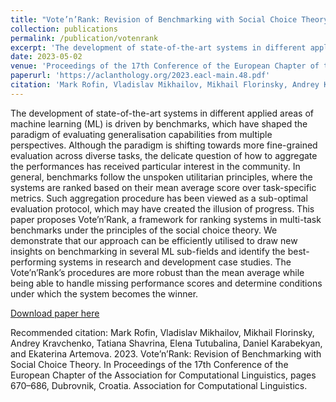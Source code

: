 ```yaml
---
title: "Vote’n’Rank: Revision of Benchmarking with Social Choice Theory"
collection: publications
permalink: /publication/votenrank
excerpt: 'The development of state-of-the-art systems in different applied areas of machine learning (ML) is driven by benchmarks, which have shaped the paradigm of evaluating generalisation capabilities from multiple perspectives. Although the paradigm is shifting towards more fine-grained evaluation across diverse tasks, the delicate question of how to aggregate the performances has received particular interest in the community. In general, benchmarks follow the unspoken utilitarian principles, where the systems are ranked based on their mean average score over task-specific metrics. Such aggregation procedure has been viewed as a sub-optimal evaluation protocol, which may have created the illusion of progress. This paper proposes Vote’n’Rank, a framework for ranking systems in multi-task benchmarks under the principles of the social choice theory. We demonstrate that our approach can be efficiently utilised to draw new insights on benchmarking in several ML sub-fields and identify the best-performing systems in research and development case studies. The Vote’n’Rank’s procedures are more robust than the mean average while being able to handle missing performance scores and determine conditions under which the system becomes the winner.'
date: 2023-05-02
venue: 'Proceedings of the 17th Conference of the European Chapter of the Association for Computational Linguistics'
paperurl: 'https://aclanthology.org/2023.eacl-main.48.pdf'
citation: 'Mark Rofin, Vladislav Mikhailov, Mikhail Florinsky, Andrey Kravchenko, Tatiana Shavrina, Elena Tutubalina, Daniel Karabekyan, and Ekaterina Artemova. 2023. Vote’n’Rank: Revision of Benchmarking with Social Choice Theory. In Proceedings of the 17th Conference of the European Chapter of the Association for Computational Linguistics, pages 670–686, Dubrovnik, Croatia. Association for Computational Linguistics.'
---
```


The development of state-of-the-art systems in different applied areas of machine learning (ML) is driven by benchmarks, which have shaped the paradigm of evaluating generalisation capabilities from multiple perspectives. Although the paradigm is shifting towards more fine-grained evaluation across diverse tasks, the delicate question of how to aggregate the performances has received particular interest in the community. In general, benchmarks follow the unspoken utilitarian principles, where the systems are ranked based on their mean average score over task-specific metrics. Such aggregation procedure has been viewed as a sub-optimal evaluation protocol, which may have created the illusion of progress. This paper proposes Vote’n’Rank, a framework for ranking systems in multi-task benchmarks under the principles of the social choice theory. We demonstrate that our approach can be efficiently utilised to draw new insights on benchmarking in several ML sub-fields and identify the best-performing systems in research and development case studies. The Vote’n’Rank’s procedures are more robust than the mean average while being able to handle missing performance scores and determine conditions under which the system becomes the winner.

[Download paper here](https://aclanthology.org/2023.eacl-main.48.pdf)

Recommended citation: Mark Rofin, Vladislav Mikhailov, Mikhail Florinsky, Andrey Kravchenko, Tatiana Shavrina, Elena Tutubalina, Daniel Karabekyan, and Ekaterina Artemova. 2023. Vote’n’Rank: Revision of Benchmarking with Social Choice Theory. In Proceedings of the 17th Conference of the European Chapter of the Association for Computational Linguistics, pages 670–686, Dubrovnik, Croatia. Association for Computational Linguistics.